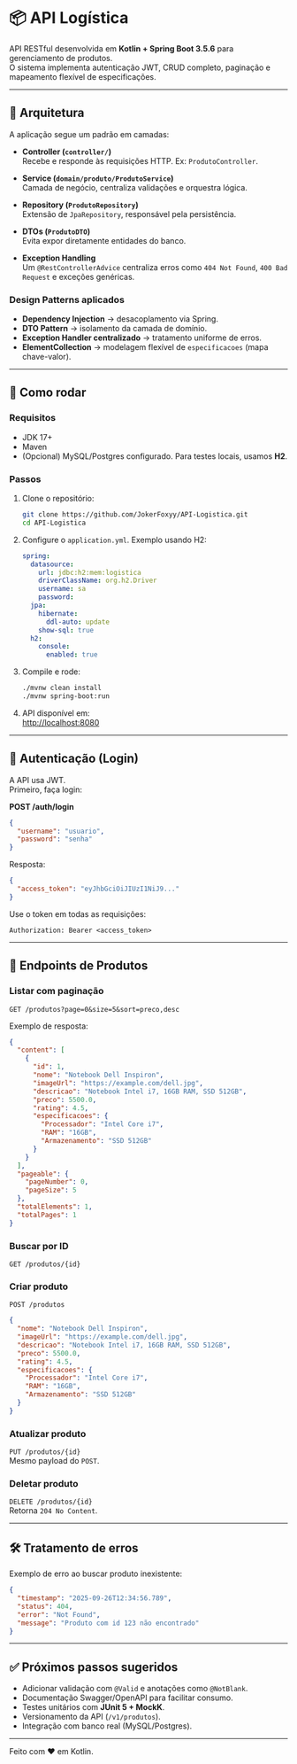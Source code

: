 # 📦 API Logística

API RESTful desenvolvida em **Kotlin + Spring Boot 3.5.6** para gerenciamento de produtos.  
O sistema implementa autenticação JWT, CRUD completo, paginação e mapeamento flexível de especificações.

---

## 🧱 Arquitetura

A aplicação segue um padrão em camadas:

- **Controller (`controller/`)**  
  Recebe e responde às requisições HTTP. Ex: `ProdutoController`.

- **Service (`domain/produto/ProdutoService`)**  
  Camada de negócio, centraliza validações e orquestra lógica.

- **Repository (`ProdutoRepository`)**  
  Extensão de `JpaRepository`, responsável pela persistência.

- **DTOs (`ProdutoDTO`)**  
  Evita expor diretamente entidades do banco.

- **Exception Handling**  
  Um `@RestControllerAdvice` centraliza erros como `404 Not Found`, `400 Bad Request` e exceções genéricas.

### Design Patterns aplicados
- **Dependency Injection** → desacoplamento via Spring.  
- **DTO Pattern** → isolamento da camada de domínio.  
- **Exception Handler centralizado** → tratamento uniforme de erros.  
- **ElementCollection** → modelagem flexível de `especificacoes` (mapa chave-valor).  

---

## 🚀 Como rodar

### Requisitos
- JDK 17+
- Maven
- (Opcional) MySQL/Postgres configurado. Para testes locais, usamos **H2**.

### Passos
1. Clone o repositório:
   ```bash
   git clone https://github.com/JokerFoxyy/API-Logistica.git
   cd API-Logistica
   ```

2. Configure o `application.yml`. Exemplo usando H2:
   ```yaml
   spring:
     datasource:
       url: jdbc:h2:mem:logistica
       driverClassName: org.h2.Driver
       username: sa
       password:
     jpa:
       hibernate:
         ddl-auto: update
       show-sql: true
     h2:
       console:
         enabled: true
   ```

3. Compile e rode:
   ```bash
   ./mvnw clean install
   ./mvnw spring-boot:run
   ```

4. API disponível em:  
   [http://localhost:8080](http://localhost:8080)

---

## 🔑 Autenticação (Login)

A API usa JWT.  
Primeiro, faça login:

**POST /auth/login**
```json
{
  "username": "usuario",
  "password": "senha"
}
```

Resposta:
```json
{
  "access_token": "eyJhbGciOiJIUzI1NiJ9..."
}
```

Use o token em todas as requisições:
```
Authorization: Bearer <access_token>
```

---

## 📘 Endpoints de Produtos

### Listar com paginação
`GET /produtos?page=0&size=5&sort=preco,desc`

Exemplo de resposta:
```json
{
  "content": [
    {
      "id": 1,
      "nome": "Notebook Dell Inspiron",
      "imageUrl": "https://example.com/dell.jpg",
      "descricao": "Notebook Intel i7, 16GB RAM, SSD 512GB",
      "preco": 5500.0,
      "rating": 4.5,
      "especificacoes": {
        "Processador": "Intel Core i7",
        "RAM": "16GB",
        "Armazenamento": "SSD 512GB"
      }
    }
  ],
  "pageable": {
    "pageNumber": 0,
    "pageSize": 5
  },
  "totalElements": 1,
  "totalPages": 1
}
```

### Buscar por ID
`GET /produtos/{id}`

### Criar produto
`POST /produtos`
```json
{
  "nome": "Notebook Dell Inspiron",
  "imageUrl": "https://example.com/dell.jpg",
  "descricao": "Notebook Intel i7, 16GB RAM, SSD 512GB",
  "preco": 5500.0,
  "rating": 4.5,
  "especificacoes": {
    "Processador": "Intel Core i7",
    "RAM": "16GB",
    "Armazenamento": "SSD 512GB"
  }
}
```

### Atualizar produto
`PUT /produtos/{id}`  
Mesmo payload do `POST`.

### Deletar produto
`DELETE /produtos/{id}`  
Retorna `204 No Content`.

---

## 🛠 Tratamento de erros

Exemplo de erro ao buscar produto inexistente:

```json
{
  "timestamp": "2025-09-26T12:34:56.789",
  "status": 404,
  "error": "Not Found",
  "message": "Produto com id 123 não encontrado"
}
```

---

## ✅ Próximos passos sugeridos
- Adicionar validação com `@Valid` e anotações como `@NotBlank`.  
- Documentação Swagger/OpenAPI para facilitar consumo.  
- Testes unitários com **JUnit 5 + MockK**.  
- Versionamento da API (`/v1/produtos`).  
- Integração com banco real (MySQL/Postgres).  

---

Feito com ❤️ em Kotlin.
